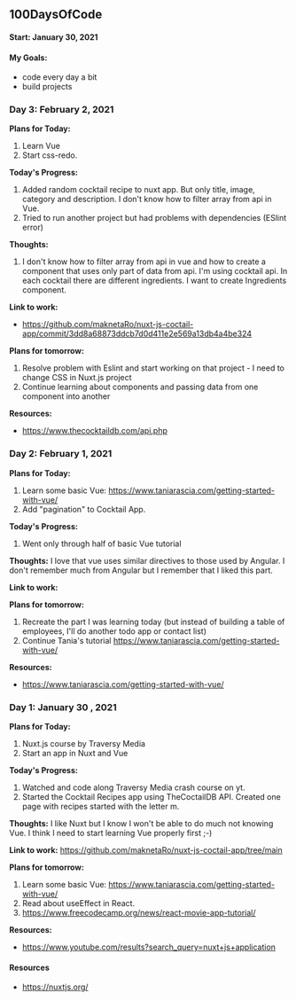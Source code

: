 ## 100DaysOfCode

#### Start: January 30, 2021

#### My Goals:

- code every day a bit
- build projects

### Day 3: February 2, 2021

**Plans for Today:**
1. Learn Vue
2. Start css-redo.

**Today's Progress:**
1. Added random cocktail recipe to nuxt app. But only title, image, category and description. I don't know how to filter array from api in Vue.
2. Tried to run another project but had problems with dependencies (ESlint error)

**Thoughts:**
1. I don't know how to filter array from api in vue and how to create a component that uses only part of data from api. I'm using cocktail api. In each cocktail there are different ingredients. I want to create Ingredients component. 

**Link to work:**
* https://github.com/maknetaRo/nuxt-js-coctail-app/commit/3dd8a68873ddcb7d0d411e2e569a13db4a4be324

**Plans for tomorrow:**
1. Resolve problem with Eslint and start working on that project - I need to change CSS in Nuxt.js project
2. Continue learning about components and passing data from one component into another

**Resources:**
* https://www.thecocktaildb.com/api.php


### Day 2: February 1, 2021

**Plans for Today:**
1. Learn some basic Vue: https://www.taniarascia.com/getting-started-with-vue/
2. Add "pagination" to Cocktail App.


**Today's Progress:**
1. Went only through half of basic Vue tutorial

**Thoughts:**
I love that vue uses similar directives to those used by Angular. I don't remember much from Angular but I remember that I liked this part. 

**Link to work:**

**Plans for tomorrow:**
1. Recreate the part I was learning today (but instead of building a table of employees, I'll do another todo app or contact list)
2. Continue Tania's tutorial https://www.taniarascia.com/getting-started-with-vue/

**Resources:**
* https://www.taniarascia.com/getting-started-with-vue/

### Day 1: January 30 , 2021

**Plans for Today:**
1. Nuxt.js course by Traversy Media
2. Start an app in Nuxt and Vue

**Today's Progress:**
1. Watched and code along Traversy Media crash course on yt.
2. Started the Cocktail Recipes app using TheCoctailDB API. Created one page with recipes started with the letter m. 

**Thoughts:**
I like Nuxt but I know I won't be able to do much not knowing Vue. I think I need to start learning Vue properly first ;-)

**Link to work:**
https://github.com/maknetaRo/nuxt-js-coctail-app/tree/main

**Plans for tomorrow:**
1. Learn some basic Vue: https://www.taniarascia.com/getting-started-with-vue/
2. Read about useEffect in React.
3. https://www.freecodecamp.org/news/react-movie-app-tutorial/

**Resources:**
* https://www.youtube.com/results?search_query=nuxt+js+application



#### Resources
* https://nuxtjs.org/



<!-- Template
### Day 0: February , 2021

**Plans for Today:**

**Today's Progress:**

**Thoughts:**

**Link to work:**

**Plans for tomorrow:**

**Resources:** -->
